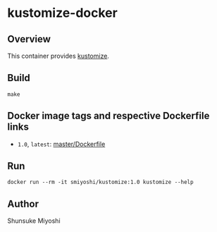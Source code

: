 # kustomize-docker

## Overview

This container provides [kustomize](https://github.com/kubernetes-sigs/kustomize).  

## Build

``` text
make
```

## Docker image tags and respective Dockerfile links
- `1.0`, `latest`: [master/Dockerfile](https://github.com/sh-miyoshi/istioctl/blob/master/Dockerfile)

## Run

``` text
docker run --rm -it smiyoshi/kustomize:1.0 kustomize --help
```

## Author

Shunsuke Miyoshi
